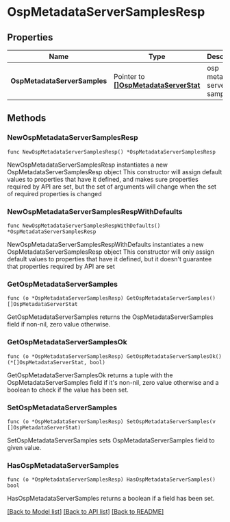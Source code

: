 # OspMetadataServerSamplesResp

## Properties

Name | Type | Description | Notes
------------ | ------------- | ------------- | -------------
**OspMetadataServerSamples** | Pointer to [**[]OspMetadataServerStat**](OspMetadataServerStat.md) | osp metadata server samples | [optional] 

## Methods

### NewOspMetadataServerSamplesResp

`func NewOspMetadataServerSamplesResp() *OspMetadataServerSamplesResp`

NewOspMetadataServerSamplesResp instantiates a new OspMetadataServerSamplesResp object
This constructor will assign default values to properties that have it defined,
and makes sure properties required by API are set, but the set of arguments
will change when the set of required properties is changed

### NewOspMetadataServerSamplesRespWithDefaults

`func NewOspMetadataServerSamplesRespWithDefaults() *OspMetadataServerSamplesResp`

NewOspMetadataServerSamplesRespWithDefaults instantiates a new OspMetadataServerSamplesResp object
This constructor will only assign default values to properties that have it defined,
but it doesn't guarantee that properties required by API are set

### GetOspMetadataServerSamples

`func (o *OspMetadataServerSamplesResp) GetOspMetadataServerSamples() []OspMetadataServerStat`

GetOspMetadataServerSamples returns the OspMetadataServerSamples field if non-nil, zero value otherwise.

### GetOspMetadataServerSamplesOk

`func (o *OspMetadataServerSamplesResp) GetOspMetadataServerSamplesOk() (*[]OspMetadataServerStat, bool)`

GetOspMetadataServerSamplesOk returns a tuple with the OspMetadataServerSamples field if it's non-nil, zero value otherwise
and a boolean to check if the value has been set.

### SetOspMetadataServerSamples

`func (o *OspMetadataServerSamplesResp) SetOspMetadataServerSamples(v []OspMetadataServerStat)`

SetOspMetadataServerSamples sets OspMetadataServerSamples field to given value.

### HasOspMetadataServerSamples

`func (o *OspMetadataServerSamplesResp) HasOspMetadataServerSamples() bool`

HasOspMetadataServerSamples returns a boolean if a field has been set.


[[Back to Model list]](../README.md#documentation-for-models) [[Back to API list]](../README.md#documentation-for-api-endpoints) [[Back to README]](../README.md)


